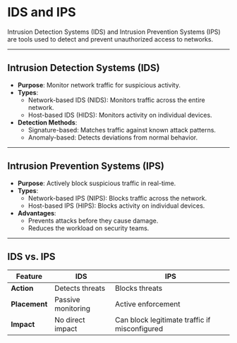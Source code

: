 # IDS and IPS

Intrusion Detection Systems (IDS) and Intrusion Prevention Systems (IPS) are tools used to detect and prevent unauthorized access to networks.

---

## Intrusion Detection Systems (IDS)
- **Purpose**: Monitor network traffic for suspicious activity.
- **Types**:
  - Network-based IDS (NIDS): Monitors traffic across the entire network.
  - Host-based IDS (HIDS): Monitors activity on individual devices.
- **Detection Methods**:
  - Signature-based: Matches traffic against known attack patterns.
  - Anomaly-based: Detects deviations from normal behavior.

---

## Intrusion Prevention Systems (IPS)
- **Purpose**: Actively block suspicious traffic in real-time.
- **Types**:
  - Network-based IPS (NIPS): Blocks traffic across the network.
  - Host-based IPS (HIPS): Blocks activity on individual devices.
- **Advantages**:
  - Prevents attacks before they cause damage.
  - Reduces the workload on security teams.

---

## IDS vs. IPS
| Feature          | IDS               | IPS                |
|------------------|-------------------|--------------------|
| **Action**       | Detects threats   | Blocks threats     |
| **Placement**    | Passive monitoring| Active enforcement |
| **Impact**       | No direct impact  | Can block legitimate traffic if misconfigured |